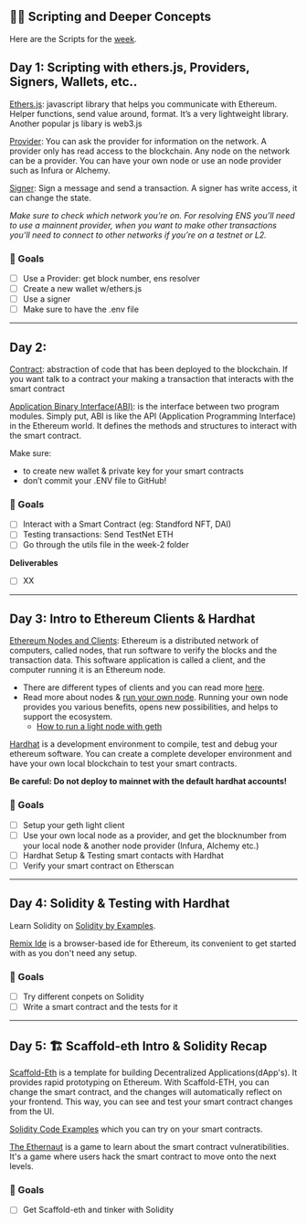 ## 👩‍🚀 Scripting and Deeper Concepts 

Here are the Scripts for the [week](https://github.com/carletex/week2-scripts). 


## Day 1: Scripting with ethers.js, Providers, Signers, Wallets, etc..

[Ethers.js](https://docs.ethers.io/v5/): javascript library that helps you communicate with Ethereum. Helper functions, send value around, format. It’s a very lightweight library.
Another popular js libary is web3.js

[Provider](https://docs.ethers.io/v5/api/providers/): You can ask the provider for information on the network. A provider only has read access to the blockchain. Any node on the network can be a provider. You can have your own node or use an node provider such as Infura or Alchemy. 

[Signer](https://docs.ethers.io/v5/api/signer/): Sign a message and send a transaction. A signer has write access, it can change the state. 

*Make sure to check which network you’re on. For resolving ENS you’ll need to use a mainnent provider, when you want to make other transactions you’ll need to connect to other networks if you’re on a testnet or L2.*

### 🥅 Goals
- [ ] Use a Provider: get block number, ens resolver 
- [ ] Create a new wallet w/ethers.js
- [ ] Use a signer 
- [ ] Make sure to have the .env file 

----

## Day 2: 

[Contract](https://docs.ethers.io/v5/api/contract/contract/): abstraction of code that has been deployed to the blockchain. If you want talk to a contract your making a transaction that interacts with the smart contract

[Application Binary Interface(ABI)](https://docs.ethers.io/v5/api/utils/abi/): is the interface between two program modules. Simply put, ABI is like the API (Application Programming Interface) in the Ethereum world. It defines the methods and structures to interact with the smart contract.

Make sure:
- to create new wallet & private key for your smart contracts
- don’t commit your .ENV file to GitHub! 

### 🥅 Goals
- [ ] Interact with a Smart Contract (eg: Standford NFT, DAI) 
- [ ] Testing transactions: Send TestNet ETH
- [ ] Go through the utils file in the week-2 folder

**Deliverables**
- [ ] XX

----

## Day 3: Intro to Ethereum Clients & Hardhat

[Ethereum Nodes and Clients](https://ethereum.org/en/developers/docs/nodes-and-clients/): Ethereum is a distributed network of computers, called nodes, that run software to verify the blocks and the transaction data. This software application is called a client, and the computer running it is an Ethereum node. 
  - There are different types of clients and you can read more [here](https://ethereum.org/en/developers/docs/nodes-and-clients/client-diversity/). 
  - Read more about nodes & [run your own node](https://ethereum.org/en/developers/docs/nodes-and-clients/run-a-node/). Running your own node provides you various benefits, opens new possibilities, and helps to support the ecosystem.
    - [How to run a light node with geth](https://ethereum.org/en/developers/tutorials/run-light-node-geth/)

[Hardhat](https://hardhat.org/hardhat-runner/docs/getting-started#overview) is a development environment to compile, test and debug your ethereum software. You can create a complete developer environment and have your own local blockchain to test your smart contracts. 

**Be careful: Do not deploy to mainnet with the default hardhat accounts!**

### 🥅 Goals
- [ ] Setup your geth light client 
- [ ] Use your own local node as a provider, and get the blocknumber from your local node & another node provider (Infura, Alchemy etc.)
- [ ] Hardhat Setup & Testing smart contacts with Hardhat
- [ ] Verify your smart contract on Etherscan 

---

## Day 4: Solidity & Testing with Hardhat  

Learn Solidity on [Solidity by Examples](https://solidity-by-example.org/).

[Remix Ide](https://remix.ethereum.org/) is a browser-based ide for Ethereum, its convenient to get started with as you don't need any setup.

### 🥅 Goals
- [ ] Try different conpets on Solidity
- [ ] Write a smart contract and the tests for it

---

## Day 5: 🏗 Scaffold-eth Intro & Solidity Recap  

[Scaffold-Eth](https://github.com/scaffold-eth/scaffold-eth) is a template for building Decentralized Applications(dApp's). It provides rapid prototyping on Ethereum. With Scaffold-ETH, you can change the smart contract, and the changes will automatically reflect on your frontend. This way, you can see and test your smart contract changes from the UI.

[Solidity Code Examples](https://solidity-by-example.org/) which you can try on your smart contracts.

[The Ethernaut](https://ethernaut.openzeppelin.com/) is a game to learn about the smart contract vulneratibilities. It's a game where users hack the smart contract to move onto the next levels.  

### 🥅 Goals
- [ ] Get Scaffold-eth and tinker with Solidity 

